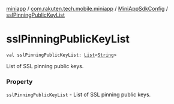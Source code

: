 [miniapp](../../index.md) / [com.rakuten.tech.mobile.miniapp](../index.md) / [MiniAppSdkConfig](index.md) / [sslPinningPublicKeyList](./ssl-pinning-public-key-list.md)

# sslPinningPublicKeyList

`val sslPinningPublicKeyList: `[`List`](https://kotlinlang.org/api/latest/jvm/stdlib/kotlin.collections/-list/index.html)`<`[`String`](https://kotlinlang.org/api/latest/jvm/stdlib/kotlin/-string/index.html)`>`

List of SSL pinning public keys.

### Property

`sslPinningPublicKeyList` - List of SSL pinning public keys.